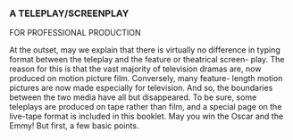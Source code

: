 ### A TELEPLAY/SCREENPLAY
 FOR PROFESSIONAL PRODUCTION
 
At the outset, may we explain that there is virtually no difference in
typing format between the teleplay and the feature or theatrical screen-
play. The reason for this is that the vast majority of television dramas
are, now produced on motion picture film. Conversely, many feature-
length motion pictures are now made especially for television. And so,
the boundaries between the two media have all but disappeared. To be
sure, some teleplays are produced on tape rather than film, and a
special page on the live-tape format is included in this booklet. May
you win the Oscar and the Emmy! But first, a few basic points.

